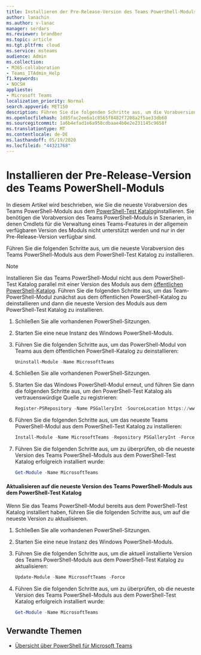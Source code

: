 ```yaml
---
title: Installieren der Pre-Release-Version des Teams PowerShell-Moduls
author: lanachin
ms.author: v-lanac
manager: serdars
ms.reviewer: brandber
ms.topic: article
ms.tgt.pltfrm: cloud
ms.service: msteams
audience: Admin
ms.collection:
- M365-collaboration
- Teams_ITAdmin_Help
f1.keywords:
- NOCSH
appliesto:
- Microsoft Teams
localization_priority: Normal
search.appverid: MET150
description: Führen Sie die folgenden Schritte aus, um die Vorabversion des Teams PowerShell-Moduls aus dem PowerShell-Test Katalog zu installieren.
ms.openlocfilehash: 1d85fac2ee6a1c8565f8482f7208a2f5ae33db60
ms.sourcegitcommit: 1a6b4efad1e6a958cdbaae4b0e2e231145c9658f
ms.translationtype: MT
ms.contentlocale: de-DE
ms.lasthandoff: 05/19/2020
ms.locfileid: "44321768"
---
```

# <a name="install-the-pre-release-version-of-the-teams-powershell-module"></a>Installieren der Pre-Release-Version des Teams PowerShell-Moduls

In diesem Artikel wird beschrieben, wie Sie die neueste Vorabversion des Teams PowerShell-Moduls aus dem [PowerShell-Test Katalog](https://www.poshtestgallery.com/packages/MicrosoftTeams/)installieren. Sie benötigen die Vorabversion des Teams PowerShell-Moduls in Szenarien, in denen Cmdlets für die Verwaltung eines Teams-Features in der allgemein verfügbaren Version des Moduls nicht unterstützt werden und nur in der Pre-Release-Version verfügbar sind.

Führen Sie die folgenden Schritte aus, um die neueste Vorabversion des Teams PowerShell-Moduls aus dem PowerShell-Test Katalog zu installieren.

> [!NOTE]
> Installieren Sie das Teams PowerShell-Modul nicht aus dem PowerShell-Test Katalog parallel mit einer Version des Moduls aus dem [öffentlichen PowerShell-Katalog](https://www.powershellgallery.com/packages/MicrosoftTeams/). Führen Sie die folgenden Schritte aus, um das Team-PowerShell-Modul zunächst aus dem öffentlichen PowerShell-Katalog zu deinstallieren und dann die neueste Version des Moduls aus dem PowerShell-Test Katalog zu installieren.

1. Schließen Sie alle vorhandenen PowerShell-Sitzungen.
2. Starten Sie eine neue Instanz des Windows PowerShell-Moduls.
3. Führen Sie die folgenden Schritte aus, um das PowerShell-Modul von Teams aus dem öffentlichen PowerShell-Katalog zu deinstallieren:

    ```PowerShell
    Uninstall-Module -Name MicrosoftTeams
    ```

4. Schließen Sie alle vorhandenen PowerShell-Sitzungen.
5. Starten Sie das Windows PowerShell-Modul erneut, und führen Sie dann die folgenden Schritte aus, um den PowerShell-Test Katalog als vertrauenswürdige Quelle zu registrieren:

    ```PowerShell
    Register-PSRepository -Name PSGalleryInt -SourceLocation https://www.poshtestgallery.com/ -InstallationPolicy Trusted
    ```

6. Führen Sie die folgenden Schritte aus, um das neueste Teams PowerShell-Modul aus dem PowerShell-Test Katalog zu installieren:

    ```PowerShell
    Install-Module -Name MicrosoftTeams -Repository PSGalleryInt -Force
    ```

7. Führen Sie die folgenden Schritte aus, um zu überprüfen, ob die neueste Version des Teams PowerShell-Moduls aus dem PowerShell-Test Katalog erfolgreich installiert wurde:

    ```PowerShell
    Get-Module -Name MicrosoftTeams
    ```

#### <a name="update-to-the-latest-version-of-the-teams-powershell-module-from-the-powershell-test-gallery"></a>Aktualisieren auf die neueste Version des Teams PowerShell-Moduls aus dem PowerShell-Test Katalog

Wenn Sie das Teams PowerShell-Modul bereits aus dem PowerShell-Test Katalog installiert haben, führen Sie die folgenden Schritte aus, um auf die neueste Version zu aktualisieren.

1. Schließen Sie alle vorhandenen PowerShell-Sitzungen.
2. Starten Sie eine neue Instanz des Windows PowerShell-Moduls.
3. Führen Sie die folgenden Schritte aus, um die aktuell installierte Version des Teams PowerShell-Moduls aus dem PowerShell-Test Katalog zu aktualisieren:

    ```PowerShell
    Update-Module -Name MicrosoftTeams -Force
    ```

4. Führen Sie die folgenden Schritte aus, um zu überprüfen, ob die neueste Version des Teams PowerShell-Moduls aus dem PowerShell-Test Katalog erfolgreich installiert wurde:

    ```PowerShell
    Get-Module -Name MicrosoftTeams
    ```

## <a name="related-topics"></a>Verwandte Themen

- [Übersicht über PowerShell für Microsoft Teams](teams-powershell-overview.md)
